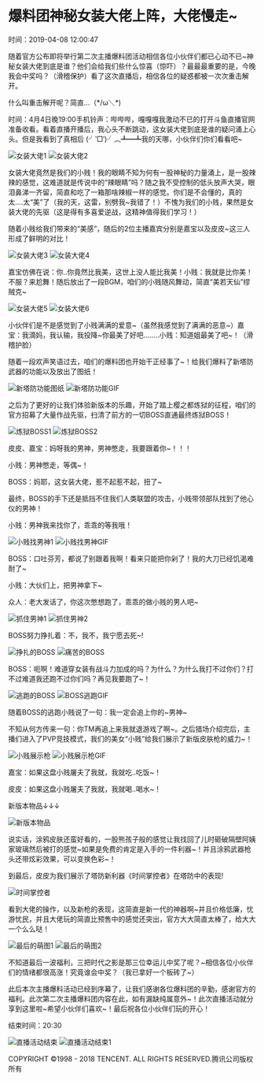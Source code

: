 # 爆料团神秘女装大佬上阵，大佬慢走~

时间：2019-04-08 12:00:47

随着官方公布即将举行第二次主播爆料团活动相信各位小伙伴们都已心动不已~神秘女装大佬到底是谁？他们会给我们些什么惊喜（惊吓）？最最最重要的是，今晚我会中奖吗？（滑稽保护）看了这次直播后，相信各位的疑惑都被一次次重击解开。

什么叫重击解开呢？简直...（\*/ω＼\*)

时间：4月4日晚19:00手机铃声：哔哔哔，嘎嘎嘎我激动不已的打开斗鱼直播官网准备收看。看着直播开播后，我心头不断跳动，这女装大佬到底是谁的疑问涌上心头。但是我看到了真相后 (╯‵□′)╯︵┻━┻我的天哪，小伙伴们你们看看吧~

![女装大佬1](http://shp.qpic.cn/wanjiashequ_pic/discuzh1z11554385975/f30d3f957a9a398b930c2bb5ac5e95a8/0.jpg)
![女装大佬2](http://shp.qpic.cn/wanjiashequ_pic/discuzh1z11554390187/402df144735d7ef9d77ebc4689c56b4d/0.jpg)

女装大佬竟然是我们的小贱！我的眼睛不知为何有一股神秘的力量涌上，是一股辣辣的感觉，这难道就是传说中的“辣眼睛”吗？随之我不受控制的低头放声大哭，眼泪鼻涕一齐留，简直和吃了一箱那啥辣椒一样的感觉。你们是不会懂的，真的太....太“美”了（我的天，这雷，别劈我~我错了！）不愧为我们的小贱，果然是女装大佬的先驱（这是得有多喜爱逆战，这精神值得我们学习！）

随着小贱给我们带来的“美感”，随后的2位主播嘉宾分别是嘉宝以及皮皮~这三人形成了鲜明的对比！

![女装大佬3](http://shp.qpic.cn/wanjiashequ_pic/discuzh1z11554386206/915ced24cc70fce6ade8a9b946e93358/0.jpg)
![女装大佬4](http://shp.qpic.cn/wanjiashequ_pic/discuzh1z11554390180/416bde470a4d9dd3d39a3987ff13e749/0.jpg)

嘉宝仿佛在说：你..你竟然比我美，这世上没人能比我美！小贱：我就是比你美！不服？来尬舞！随后放出了一段BGM，咱们的小贱随风舞动，简直“美若天仙”缪贼克~

![女装大佬5](http://shp.qpic.cn/wanjiashequ_pic/discuzh1z11554387370/ef9cfa27274be3356d57b992ebe8e064/0.jpg)
![女装大佬6](http://shp.qpic.cn/wanjiashequ_pic/discuzh1z11554390184/70de7725c80a150a556338c3b3b175f2/0.jpg)

小伙伴们是不是感觉到了小贱满满的爱意~（虽然我感觉到了满满的恶意~）嘉宝：我滴妈，我认输，我投降~你最美了好吧........小贱：知道姐最美了吧~！（滑稽护脸）

随着一段欢声笑语过去，咱们的爆料团也开始干正经事了~！给我们爆料了新塔防武器的功能以及放出了图纸！

![新塔防功能图纸](http://shp.qpic.cn/wanjiashequ_pic/discuzh1z11554387548/feb06a4c80f1379addad57962f58fdac/0.jpg)
![新塔防功能GIF](http://shp.qpic.cn/wanjiashequ_pic/discuzh1z11554390283/4aa6939017e4cc2fe798f5683fd9c4c0/0.gif)

之后为了更好的让我们体验新版本的乐趣，开始了踏上樱之都炼狱的征程，咱们的官方招募了大量作战先驱，扫清了前方的一切BOSS直通最终炼狱BOSS！

![炼狱BOSS1](http://shp.qpic.cn/wanjiashequ_pic/discuzh1z11554388586/34f2b315821055fdd110e7e6ab0a20cc/0.jpg)
![炼狱BOSS2](http://shp.qpic.cn/wanjiashequ_pic/discuzh1z11554390285/6097032e38d742b63b33817b0f847200/0.gif)

皮皮、嘉宝：妈呀我的男神，男神憋走，我要跟着你~！！！

小贱：男神憋走，等偶~！

BOSS：妈耶，这女装大佬，惹不起惹不起，扭了~

最终，BOSS的手下还是抵挡不住我们人类联盟的攻击，小贱带领部队找到了他心仪的男神！

小贱：男神我来找你了，乖乖的等我哦！

![小贱找男神1](http://shp.qpic.cn/wanjiashequ_pic/discuzh1z11554388731/68797e9a7ed1b6abd7293cc235e6c0e8/0.jpg)
![小贱找男神GIF](http://shp.qpic.cn/wanjiashequ_pic/discuzh1z11554390288/216ecb113788a81b9241cf65c30b391d/0.gif)

BOSS：口吐芬芳，都说了别跟着我啊！看来只能把你剁了！我的大刀已经饥渴难耐了~

小贱：大伙们上，把男神拿下~

众人：老大发话了，你这次憋想跑了，乖乖的做小贱的男人吧~

![抓住男神1](http://shp.qpic.cn/wanjiashequ_pic/discuzh1z11554388889/9a280867b6b1f13b3f8c4b0e8dd96ada/0.jpg)
![抓住男神2](http://shp.qpic.cn/wanjiashequ_pic/discuzh1z11554390348/765bdedce260b055a3360eaab781f733/0.jpg)

BOSS努力挣扎着：不，我不，我宁愿去死~!

![挣扎的BOSS](http://shp.qpic.cn/wanjiashequ_pic/discuzh1z11554388891/32b6f7bc844320cfebf4c9ec3e756cc0/0.jpg)
![痛苦的BOSS](http://shp.qpic.cn/wanjiashequ_pic/discuzh1z11554390354/0f6d30f64082fb3a34b55780368078ee/0.gif)

BOSS：呃啊！难道穿女装有战斗力加成的吗？为什么？为什么我打不过你们？打不过难道我还跑不过你们吗？再见我要跑了~！

![逃跑的BOSS](http://shp.qpic.cn/wanjiashequ_pic/discuzh1z11554389589/48201555557e9283618455c92813ec50/0.jpg)
![BOSS逃跑GIF](http://shp.qpic.cn/wanjiashequ_pic/discuzh1z11554390336/753928957cc643198a5b5fa5d5fb0518/0.gif)

随着BOSS的逃跑小贱说了一句：我一定会追上你的~男神~

不知从何方传来一句：你TM再追上来我就退游戏了啊~。之后猎场介绍完后，主播们进入了PVP竞技模式，我们的美女“小贱”给我们展示了新版皮肤枪的威力~！

![小贱展示枪](http://shp.qpic.cn/wanjiashequ_pic/discuzh1z11554467693/34fe4138245fd565aad7b1e65f01b004/0.png)
![小贱展示枪GIF](http://shp.qpic.cn/wanjiashequ_pic/discuzh1z11554390327/984fe1e18075fa9adbbd5c1993c947b9/0.gif)

嘉宝：如果这盘小贱屠夫了我就，我就吃..吃饭~！

皮皮：如果这盘小贱屠夫了我就，我就喝..喝水~！

新版本物品↓↓↓

![新版本物品](http://shp.qpic.cn/wanjiashequ_pic/discuzh1z11554467337/f5d261f4a80970e19c7d813bd34098cd/0.jpg)

说实话，涂鸦皮肤还蛮好看的，一股熊孩子般的感觉让我找回了儿时砸破隔壁阿姨家玻璃然后被打的感觉~如果是免费的肯定是入手的一件利器~！并且涂鸦武器枪头还带炫彩效果，可以变换色彩~！

到最后，皮皮为我们展示了塔防新利器《时间掌控者》在塔防中的表现!

![时间掌控者](http://shp.qpic.cn/wanjiashequ_pic/discuzh1z11554467976/c9c75762c6bc58f18229f111ae79b634/0.png)

看到大佬的操作，以及新枪的表现，这简直是新一代的神器啊~并且价格低廉，忧游忧民，并且大佬玩的简直比预售中的感觉还突出，官方大大简直太棒了，给大大一个么么哒！

![最后的萌图1](http://shp.qpic.cn/wanjiashequ_pic/discuzh1z11554468103/a10d82cf2b3b4bcbff9b3ce6f2421f2d/0.jpg)
![最后的萌图2](http://shp.qpic.cn/wanjiashequ_pic/discuzh1z11554468160/22213c1e293f2ade847ec23a7e0372bb/0.jpg)

不知道最后一波福利，三把时代之影是那三位幸运儿中奖了呢？~相信各位小伙伴们的情绪都很高涨！究竟谁会中奖？（我已拿好一个板砖了~）

此后本次主播爆料活动已经到序幕了，让我们感谢各位爆料团的辛勤，感谢官方的福利。此次第二次主播爆料团内容在此，如有漏缺纯属意外~！此次直播活动就分享到这里啦~希望小伙伴们喜欢~！最后祝各位小伙伴们玩的开心！

结束时间：20:30

![直播活动结束](http://shp.qpic.cn/wanjiashequ_pic/discuzh1z11554390110/03a7f02a5a103bb4410304286855342d/0.jpg)
![直播活动结束1](http://shp.qpic.cn/wanjiashequ_pic/discuzh1z11554390056/a528a60746592dcbf1b36a9451cc9dfb/0.jpg)

COPYRIGHT ©1998 - 2018 TENCENT. ALL RIGHTS RESERVED.腾讯公司版权所有